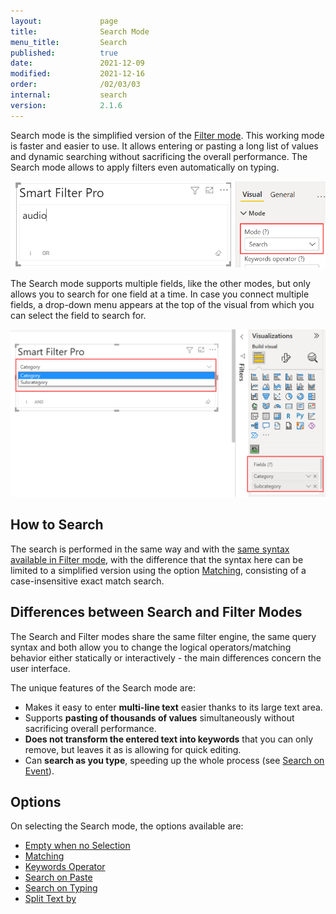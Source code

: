 ```yaml
---
layout:             page
title:              Search Mode
menu_title:         Search
published:          true
date:               2021-12-09
modified:           2021-12-16
order:              /02/03/03
internal:           search
version:            2.1.6
---
```

Search mode is the simplified version of the [Filter mode](filter). This working mode is faster and easier to use. It allows entering or pasting a long list of values and dynamic searching without sacrificing the overall performance. The Search mode allows to apply filters even automatically on typing.

<img src="images/search-mode.png" width="600">

The Search mode supports multiple fields, like the other modes, but only allows you to search for one field at a time. In case you connect multiple fields, a drop-down menu appears at the top of the visual from which you can select the field to search for.

<img src="images/search-mode-manycategories.png" width="550">


## How to Search

The search is performed in the same way and with the [same syntax available in Filter mode](filter#how-to-search), with the difference that the syntax here can be limited to a simplified version using the option [Matching](matching), consisting of a case-insensitive exact match search.

## Differences between Search and Filter Modes

The Search and Filter modes share the same filter engine, the same query syntax and both allow you to change the logical operators/matching behavior either statically or interactively - the main differences concern the user interface. 

The unique features of the Search mode are:

- Makes it easy to enter **multi-line text** easier thanks to its large text area.
- Supports **pasting of thousands of values** simultaneously without sacrificing overall performance.
- **Does not transform the entered text into keywords** that you can only remove, but leaves it as is allowing for quick editing.
- Can **search as you type**, speeding up the whole process (see [Search on Event](search-on-event)).

## Options

On selecting the Search mode, the options available are:
- [Empty when no Selection](empty-when-no-selection)
- [Matching](search-matching)
- [Keywords Operator](keywords-operator)
- [Search on Paste](search-on-event#search-on-paste)
- [Search on Typing](search-on-event#search-on-typing)
- [Split Text by](split-text)